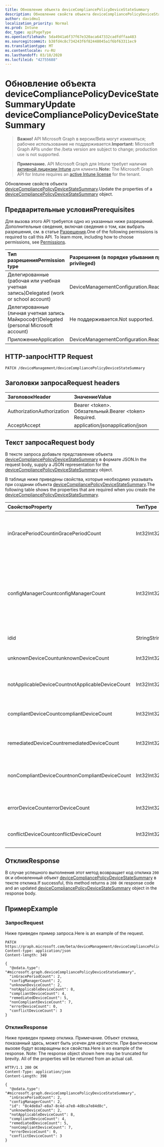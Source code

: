 ```yaml
---
title: Обновление объекта deviceCompliancePolicyDeviceStateSummary
description: Обновление свойств объекта deviceCompliancePolicyDeviceStateSummary.
author: davidmu1
localization_priority: Normal
ms.prod: Intune
doc_type: apiPageType
ms.openlocfilehash: 5da4941a6f37f67e320aca647332cadfdffaa483
ms.sourcegitcommit: b38fd4c8c734243f6f82448045a1f6bf63311ec9
ms.translationtype: MT
ms.contentlocale: ru-RU
ms.lasthandoff: 03/18/2020
ms.locfileid: "42755688"
---
```

# <a name="update-devicecompliancepolicydevicestatesummary"></a><span data-ttu-id="d0576-103">Обновление объекта deviceCompliancePolicyDeviceStateSummary</span><span class="sxs-lookup"><span data-stu-id="d0576-103">Update deviceCompliancePolicyDeviceStateSummary</span></span>

> <span data-ttu-id="d0576-104">**Важно!** API Microsoft Graph в версии/Beta могут изменяться; рабочее использование не поддерживается.</span><span class="sxs-lookup"><span data-stu-id="d0576-104">**Important:** Microsoft Graph APIs under the /beta version are subject to change; production use is not supported.</span></span>

> <span data-ttu-id="d0576-105">**Примечание.** API Microsoft Graph для Intune требует наличия [активной лицензии Intune](https://go.microsoft.com/fwlink/?linkid=839381) для клиента.</span><span class="sxs-lookup"><span data-stu-id="d0576-105">**Note:** The Microsoft Graph API for Intune requires an [active Intune license](https://go.microsoft.com/fwlink/?linkid=839381) for the tenant.</span></span>

<span data-ttu-id="d0576-106">Обновление свойств объекта [deviceCompliancePolicyDeviceStateSummary](../resources/intune-deviceconfig-devicecompliancepolicydevicestatesummary.md).</span><span class="sxs-lookup"><span data-stu-id="d0576-106">Update the properties of a [deviceCompliancePolicyDeviceStateSummary](../resources/intune-deviceconfig-devicecompliancepolicydevicestatesummary.md) object.</span></span>

## <a name="prerequisites"></a><span data-ttu-id="d0576-107">Предварительные условия</span><span class="sxs-lookup"><span data-stu-id="d0576-107">Prerequisites</span></span>
<span data-ttu-id="d0576-p101">Для вызова этого API требуется одно из указанных ниже разрешений. Дополнительные сведения, включая сведения о том, как выбрать разрешения, см. в статье [Разрешения](/graph/permissions-reference).</span><span class="sxs-lookup"><span data-stu-id="d0576-p101">One of the following permissions is required to call this API. To learn more, including how to choose permissions, see [Permissions](/graph/permissions-reference).</span></span>

|<span data-ttu-id="d0576-110">Тип разрешения</span><span class="sxs-lookup"><span data-stu-id="d0576-110">Permission type</span></span>|<span data-ttu-id="d0576-111">Разрешения (в порядке убывания привилегий)</span><span class="sxs-lookup"><span data-stu-id="d0576-111">Permissions (from most to least privileged)</span></span>|
|:---|:---|
|<span data-ttu-id="d0576-112">Делегированные (рабочая или учебная учетная запись)</span><span class="sxs-lookup"><span data-stu-id="d0576-112">Delegated (work or school account)</span></span>|<span data-ttu-id="d0576-113">DeviceManagementConfiguration.ReadWrite.All</span><span class="sxs-lookup"><span data-stu-id="d0576-113">DeviceManagementConfiguration.ReadWrite.All</span></span>|
|<span data-ttu-id="d0576-114">Делегированные (личная учетная запись Майкрософт)</span><span class="sxs-lookup"><span data-stu-id="d0576-114">Delegated (personal Microsoft account)</span></span>|<span data-ttu-id="d0576-115">Не поддерживается.</span><span class="sxs-lookup"><span data-stu-id="d0576-115">Not supported.</span></span>|
|<span data-ttu-id="d0576-116">Приложение</span><span class="sxs-lookup"><span data-stu-id="d0576-116">Application</span></span>|<span data-ttu-id="d0576-117">DeviceManagementConfiguration.ReadWrite.All</span><span class="sxs-lookup"><span data-stu-id="d0576-117">DeviceManagementConfiguration.ReadWrite.All</span></span>|

## <a name="http-request"></a><span data-ttu-id="d0576-118">HTTP-запрос</span><span class="sxs-lookup"><span data-stu-id="d0576-118">HTTP Request</span></span>
<!-- {
  "blockType": "ignored"
}
-->
``` http
PATCH /deviceManagement/deviceCompliancePolicyDeviceStateSummary
```

## <a name="request-headers"></a><span data-ttu-id="d0576-119">Заголовки запроса</span><span class="sxs-lookup"><span data-stu-id="d0576-119">Request headers</span></span>
|<span data-ttu-id="d0576-120">Заголовок</span><span class="sxs-lookup"><span data-stu-id="d0576-120">Header</span></span>|<span data-ttu-id="d0576-121">Значение</span><span class="sxs-lookup"><span data-stu-id="d0576-121">Value</span></span>|
|:---|:---|
|<span data-ttu-id="d0576-122">Authorization</span><span class="sxs-lookup"><span data-stu-id="d0576-122">Authorization</span></span>|<span data-ttu-id="d0576-123">Bearer &lt;token&gt;. Обязательный.</span><span class="sxs-lookup"><span data-stu-id="d0576-123">Bearer &lt;token&gt; Required.</span></span>|
|<span data-ttu-id="d0576-124">Accept</span><span class="sxs-lookup"><span data-stu-id="d0576-124">Accept</span></span>|<span data-ttu-id="d0576-125">application/json</span><span class="sxs-lookup"><span data-stu-id="d0576-125">application/json</span></span>|

## <a name="request-body"></a><span data-ttu-id="d0576-126">Текст запроса</span><span class="sxs-lookup"><span data-stu-id="d0576-126">Request body</span></span>
<span data-ttu-id="d0576-127">В тексте запроса добавьте представление объекта [deviceCompliancePolicyDeviceStateSummary](../resources/intune-deviceconfig-devicecompliancepolicydevicestatesummary.md) в формате JSON.</span><span class="sxs-lookup"><span data-stu-id="d0576-127">In the request body, supply a JSON representation for the [deviceCompliancePolicyDeviceStateSummary](../resources/intune-deviceconfig-devicecompliancepolicydevicestatesummary.md) object.</span></span>

<span data-ttu-id="d0576-128">В таблице ниже приведены свойства, которые необходимо указывать при создании объекта [deviceCompliancePolicyDeviceStateSummary](../resources/intune-deviceconfig-devicecompliancepolicydevicestatesummary.md).</span><span class="sxs-lookup"><span data-stu-id="d0576-128">The following table shows the properties that are required when you create the [deviceCompliancePolicyDeviceStateSummary](../resources/intune-deviceconfig-devicecompliancepolicydevicestatesummary.md).</span></span>

|<span data-ttu-id="d0576-129">Свойство</span><span class="sxs-lookup"><span data-stu-id="d0576-129">Property</span></span>|<span data-ttu-id="d0576-130">Тип</span><span class="sxs-lookup"><span data-stu-id="d0576-130">Type</span></span>|<span data-ttu-id="d0576-131">Описание</span><span class="sxs-lookup"><span data-stu-id="d0576-131">Description</span></span>|
|:---|:---|:---|
|<span data-ttu-id="d0576-132">inGracePeriodCount</span><span class="sxs-lookup"><span data-stu-id="d0576-132">inGracePeriodCount</span></span>|<span data-ttu-id="d0576-133">Int32</span><span class="sxs-lookup"><span data-stu-id="d0576-133">Int32</span></span>|<span data-ttu-id="d0576-134">Количество устройств, для которых действует льготный период.</span><span class="sxs-lookup"><span data-stu-id="d0576-134">Number of devices that are in grace period</span></span>|
|<span data-ttu-id="d0576-135">configManagerCount</span><span class="sxs-lookup"><span data-stu-id="d0576-135">configManagerCount</span></span>|<span data-ttu-id="d0576-136">Int32</span><span class="sxs-lookup"><span data-stu-id="d0576-136">Int32</span></span>|<span data-ttu-id="d0576-137">Количество устройств, для которых System Center Configuration Manager управляет соответствием требованиям.</span><span class="sxs-lookup"><span data-stu-id="d0576-137">Number of devices that have compliance managed by System Center Configuration Manager</span></span>|
|<span data-ttu-id="d0576-138">id</span><span class="sxs-lookup"><span data-stu-id="d0576-138">id</span></span>|<span data-ttu-id="d0576-139">String</span><span class="sxs-lookup"><span data-stu-id="d0576-139">String</span></span>|<span data-ttu-id="d0576-140">Ключ объекта.</span><span class="sxs-lookup"><span data-stu-id="d0576-140">Key of the entity.</span></span>|
|<span data-ttu-id="d0576-141">unknownDeviceCount</span><span class="sxs-lookup"><span data-stu-id="d0576-141">unknownDeviceCount</span></span>|<span data-ttu-id="d0576-142">Int32</span><span class="sxs-lookup"><span data-stu-id="d0576-142">Int32</span></span>|<span data-ttu-id="d0576-143">Количество неизвестных устройств.</span><span class="sxs-lookup"><span data-stu-id="d0576-143">Number of unknown devices</span></span>|
|<span data-ttu-id="d0576-144">notApplicableDeviceCount</span><span class="sxs-lookup"><span data-stu-id="d0576-144">notApplicableDeviceCount</span></span>|<span data-ttu-id="d0576-145">Int32</span><span class="sxs-lookup"><span data-stu-id="d0576-145">Int32</span></span>|<span data-ttu-id="d0576-146">Количество неприменимых устройств.</span><span class="sxs-lookup"><span data-stu-id="d0576-146">Number of not applicable devices</span></span>|
|<span data-ttu-id="d0576-147">compliantDeviceCount</span><span class="sxs-lookup"><span data-stu-id="d0576-147">compliantDeviceCount</span></span>|<span data-ttu-id="d0576-148">Int32</span><span class="sxs-lookup"><span data-stu-id="d0576-148">Int32</span></span>|<span data-ttu-id="d0576-149">Количество устройств, соответствующих требованиям.</span><span class="sxs-lookup"><span data-stu-id="d0576-149">Number of compliant devices</span></span>|
|<span data-ttu-id="d0576-150">remediatedDeviceCount</span><span class="sxs-lookup"><span data-stu-id="d0576-150">remediatedDeviceCount</span></span>|<span data-ttu-id="d0576-151">Int32</span><span class="sxs-lookup"><span data-stu-id="d0576-151">Int32</span></span>|<span data-ttu-id="d0576-152">Количество исправленных устройств.</span><span class="sxs-lookup"><span data-stu-id="d0576-152">Number of remediated devices</span></span>|
|<span data-ttu-id="d0576-153">nonCompliantDeviceCount</span><span class="sxs-lookup"><span data-stu-id="d0576-153">nonCompliantDeviceCount</span></span>|<span data-ttu-id="d0576-154">Int32</span><span class="sxs-lookup"><span data-stu-id="d0576-154">Int32</span></span>|<span data-ttu-id="d0576-155">Количество устройств, не соответствующих требованиям.</span><span class="sxs-lookup"><span data-stu-id="d0576-155">Number of NonCompliant devices</span></span>|
|<span data-ttu-id="d0576-156">errorDeviceCount</span><span class="sxs-lookup"><span data-stu-id="d0576-156">errorDeviceCount</span></span>|<span data-ttu-id="d0576-157">Int32</span><span class="sxs-lookup"><span data-stu-id="d0576-157">Int32</span></span>|<span data-ttu-id="d0576-158">Количество устройств с ошибками.</span><span class="sxs-lookup"><span data-stu-id="d0576-158">Number of error devices</span></span>|
|<span data-ttu-id="d0576-159">conflictDeviceCount</span><span class="sxs-lookup"><span data-stu-id="d0576-159">conflictDeviceCount</span></span>|<span data-ttu-id="d0576-160">Int32</span><span class="sxs-lookup"><span data-stu-id="d0576-160">Int32</span></span>|<span data-ttu-id="d0576-161">Количество конфликтующих устройств.</span><span class="sxs-lookup"><span data-stu-id="d0576-161">Number of conflict devices</span></span>|



## <a name="response"></a><span data-ttu-id="d0576-162">Отклик</span><span class="sxs-lookup"><span data-stu-id="d0576-162">Response</span></span>
<span data-ttu-id="d0576-163">В случае успешного выполнения этот метод возвращает код отклика `200 OK` и обновленный объект [deviceCompliancePolicyDeviceStateSummary](../resources/intune-deviceconfig-devicecompliancepolicydevicestatesummary.md) в тексте отклика.</span><span class="sxs-lookup"><span data-stu-id="d0576-163">If successful, this method returns a `200 OK` response code and an updated [deviceCompliancePolicyDeviceStateSummary](../resources/intune-deviceconfig-devicecompliancepolicydevicestatesummary.md) object in the response body.</span></span>

## <a name="example"></a><span data-ttu-id="d0576-164">Пример</span><span class="sxs-lookup"><span data-stu-id="d0576-164">Example</span></span>

### <a name="request"></a><span data-ttu-id="d0576-165">Запрос</span><span class="sxs-lookup"><span data-stu-id="d0576-165">Request</span></span>
<span data-ttu-id="d0576-166">Ниже приведен пример запроса.</span><span class="sxs-lookup"><span data-stu-id="d0576-166">Here is an example of the request.</span></span>
``` http
PATCH https://graph.microsoft.com/beta/deviceManagement/deviceCompliancePolicyDeviceStateSummary
Content-type: application/json
Content-length: 349

{
  "@odata.type": "#microsoft.graph.deviceCompliancePolicyDeviceStateSummary",
  "inGracePeriodCount": 2,
  "configManagerCount": 2,
  "unknownDeviceCount": 2,
  "notApplicableDeviceCount": 8,
  "compliantDeviceCount": 4,
  "remediatedDeviceCount": 5,
  "nonCompliantDeviceCount": 7,
  "errorDeviceCount": 0,
  "conflictDeviceCount": 3
}
```

### <a name="response"></a><span data-ttu-id="d0576-167">Отклик</span><span class="sxs-lookup"><span data-stu-id="d0576-167">Response</span></span>
<span data-ttu-id="d0576-p102">Ниже приведен пример отклика. Примечание. Объект отклика, показанный здесь, может быть усечен для краткости. При фактическом вызове будут возвращены все свойства.</span><span class="sxs-lookup"><span data-stu-id="d0576-p102">Here is an example of the response. Note: The response object shown here may be truncated for brevity. All of the properties will be returned from an actual call.</span></span>
``` http
HTTP/1.1 200 OK
Content-Type: application/json
Content-Length: 398

{
  "@odata.type": "#microsoft.graph.deviceCompliancePolicyDeviceStateSummary",
  "inGracePeriodCount": 2,
  "configManagerCount": 2,
  "id": "8c4de8a7-e8a7-8c4d-a7e8-4d8ca7e84d8c",
  "unknownDeviceCount": 2,
  "notApplicableDeviceCount": 8,
  "compliantDeviceCount": 4,
  "remediatedDeviceCount": 5,
  "nonCompliantDeviceCount": 7,
  "errorDeviceCount": 0,
  "conflictDeviceCount": 3
}
```





